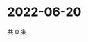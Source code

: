# 2022-06-20

共 0 条

<!-- BEGIN WEIBO -->
<!-- 最后更新时间 Mon Jun 20 2022 04:04:11 GMT+0800 (China Standard Time) -->

<!-- END WEIBO -->
